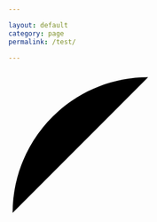 ```yaml
--- 

layout: default
category: page
permalink: /test/

---
```


<div class="my-icon">
<svg class="my-icon2" viewBox="0 0 16 16">
  <path d="M7.999,0.431c-4.285,0-7.76,3.474-7.76,7.761..."/>
</svg>
</div> 

<style> 
my-icon path {
    color: red; 
    fill: blue; 
    stroke: green; 

}


</style>